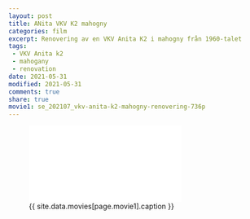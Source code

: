 ```yaml
---
layout: post
title: ANita VKV K2 mahogny
categories: film
excerpt: Renovering av en VKV Anita K2 i mahogny från 1960-talet
tags:
 - VKV Anita k2
 - mahogany
 - renovation
date: 2021-05-31
modified: 2021-05-31
comments: true
share: true
movie1: se_202107_vkv-anita-k2-mahogny-renovering-736p
---
```


<figure>
<iframe src="{{ site.commonurl }}/movies/{{ site.data.movies[page.movie1].file }}" width="{{ site.data.movies[page.movie1].width }}" height="{{ site.data.movies[page.movie1].height }}" frameborder="0">
</iframe>
<figcaption> {{ site.data.movies[page.movie1].caption }} </figcaption>
</figure>
